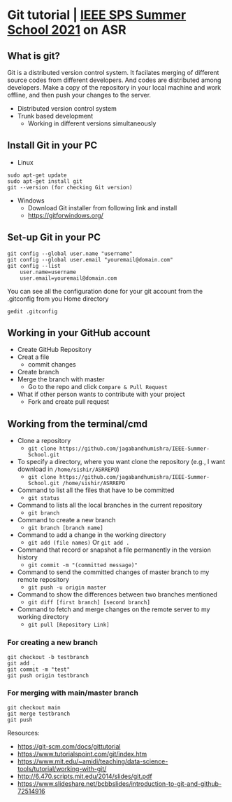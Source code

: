 # Git tutorial | [IEEE SPS Summer School 2021](https://sites.google.com/iitdh.ac.in/vssasr2021) on ASR

## What is git?

Git is a distributed version control system. It facilates merging of different source codes from different developers. And codes are distributed among developers. Make a copy of the repository in your local machine and work offline, and then push your changes to the server. 

- Distributed version control system
- Trunk based development
  - Working in different versions simultaneously

## Install Git in your PC
- Linux
```shell
sudo apt-get update
sudo apt-get install git
git --version (for checking Git version)
```
- Windows
  - Download Git installer from following link and install
  - https://gitforwindows.org/

## Set-up Git in your PC
```shell
git config --global user.name "username" 
git config --global user.email "youremail@domain.com" 
git config --list
	user.name=username
	user.email=youremail@domain.com
```
You can see all the configuration done for your git account from the .gitconfig from you Home directory
```shell
gedit .gitconfig
```

## Working in your GitHub account
- Create GitHub Repository
- Creat a file
  - commit changes
- Create branch
- Merge the branch with master
  - Go to the repo and click ```Compare & Pull Request```
- What if other person wants to contribute with your project
  - Fork and create pull request

## Working from the terminal/cmd
- Clone a repository
  - ```git clone https://github.com/jagabandhumishra/IEEE-Summer-School.git```
- To specify a directory, where you want clone the repository (e.g., I want download in ```/home/sishir/ASRREPO```)
  - ```git clone https://github.com/jagabandhumishra/IEEE-Summer-School.git /home/sishir/ASRREPO```
- Command to list all the files that have to be committed
  - ```git status```
- Command to lists all the local branches in the current repository
  - ```git branch``` 
- Command to create a new branch
  - ```git branch [branch name]```
- Command to add a change in the working directory
  - ```git add (file names)``` Or ```git add .```
- Command that record or snapshot a file permanently in the version history
  - ```git commit -m "(committed message)"```
- Command to send the committed changes of master branch to my remote repository
  - ```git push -u origin master ```
- Command to show the differences between two branches mentioned
  - ```git diff [first branch] [second branch]```
- Command to fetch and merge changes on the remote server to my working directory
  - ```git pull [Repository Link] ```

### For creating a new branch
```shell
git checkout -b testbranch
git add .
git commit -m "test"
git push origin testbranch
```
### For merging with main/master branch
```shell
git checkout main
git merge testbranch
git push
```
Resources:
- https://git-scm.com/docs/gittutorial
- https://www.tutorialspoint.com/git/index.htm
- https://www.mit.edu/~amidi/teaching/data-science-tools/tutorial/working-with-git/
- http://6.470.scripts.mit.edu/2014/slides/git.pdf
- https://www.slideshare.net/bcbbslides/introduction-to-git-and-github-72514916
